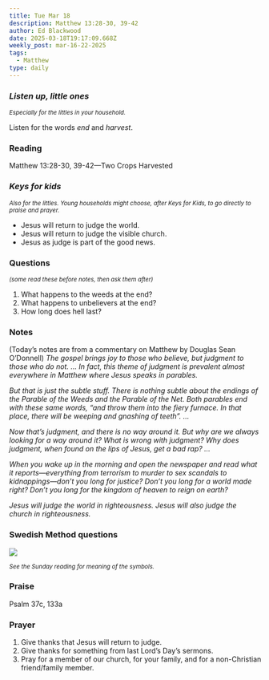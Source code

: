 ```yaml
---
title: Tue Mar 18
description: Matthew 13:28-30, 39-42
author: Ed Blackwood
date: 2025-03-18T19:17:09.668Z
weekly_post: mar-16-22-2025
tags:
  - Matthew
type: daily
---
```

### *Listen up, little ones*

<div><small><i>Especially for the littles in your household.</i></small></div>

Listen for the words *end* and *harvest*.

### Reading

Matthew 13:28-30, 39-42—Two Crops Harvested

### *Keys for kids*

<div><small><i>Also for the littles. Young households might choose, after Keys for Kids, to go directly to praise and prayer.</i></small></div>

* Jesus will return to judge the world.
* Jesus will return to judge the visible church.
* Jesus as judge is part of the good news.

### Questions

<div><small><i>(some read these before notes, then ask them after)</i></small></div>

1. What happens to the weeds at the end?
2. What happens to unbelievers at the end?
3. How long does hell last?

### Notes

(Today’s notes are from a commentary on Matthew by Douglas Sean O’Donnell)	*The gospel brings joy to those who believe, but judgment to those who do not. … In fact, this theme of judgment is prevalent almost everywhere in Matthew where Jesus speaks in parables.*

*But that is just the subtle stuff. There is nothing subtle about the endings of the Parable of the Weeds and the Parable of the Net. Both parables end with these same words, “and throw them into the fiery furnace. In that place, there will be weeping and gnashing of teeth”. …*

*Now that’s judgment, and there is no way around it. But why are we always looking for a way around it? What is wrong with judgment? Why does judgment, when found on the lips of Jesus, get a bad rap? …*

*When you wake up in the morning and open the newspaper and read what it reports—everything from terrorism to murder to sex scandals to kidnappings—don’t you long for justice? Don’t you long for a world made right? Don’t you long for the kingdom of heaven to reign on earth?*

*Jesus will judge the world in righteousness. Jesus will also judge the church in righteousness.*

### Swedish Method questions

![](/static/img/family_worship_study_ed-swedish_questions.png)

<div><small><i>See the Sunday reading for meaning of the symbols.</i></small></div>

### Praise

P﻿salm 37c, 133a

### Prayer

1. Give thanks that Jesus will return to judge.
2. Give thanks for something from last Lord’s Day’s sermons.
3. Pray for a member of our church, for your family, and for a non-Christian friend/family member.